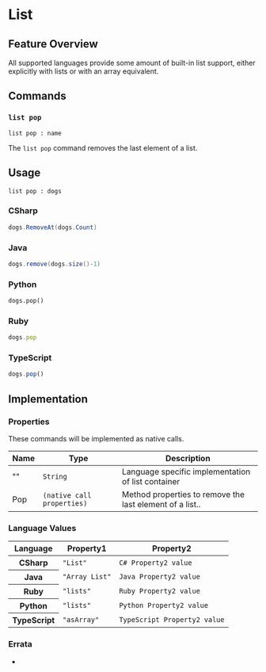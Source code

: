 # List

## Feature Overview

All supported languages provide some amount of built-in list support, either explicitly with lists or with an array equivalent.


## Commands

### `list pop`

`list pop : name`

The `list pop` command removes the last element of a list.

## Usage

```gls
list pop : dogs
```

### CSharp

```csharp
dogs.RemoveAt(dogs.Count)
```

### Java

```java
dogs.remove(dogs.size()-1)
```

### Python

```python
dogs.pop()
```

### Ruby

```ruby
dogs.pop
```

### TypeScript

```typescript
dogs.pop()
```

## Implementation

### Properties

These commands will be implemented as native calls.

<table>
    <thead>
        <th>Name</th>
        <th>Type</th>
        <th>Description</th>
    </thead>
    <tbody>
        <tr>
            <td>""</td>
            <td><code>String</code></td>
            <td>Language specific implementation of list container</td>
        </tr>
        <tr>
            <td>Pop</td>
            <td><code>(native call properties)</code></td>
            <td>Method properties to remove the last element of a list..</td>
        </tr>
    </tbody>
</table>

### Language Values

<table>
    <thead>
        <th>Language</th>
        <th>Property1</th>
        <th>Property2</th>
    </thead>
    <tbody>
        <tr>
            <th>CSharp</th>
            <td><code>"List"</code></td>
            <td><code>C# Property2 value</code></td>
        </tr>
        <tr>
            <th>Java</th>
            <td><code>"Array List"</code></td>
            <td><code>Java Property2 value</code></td>
        </tr>
        <tr>
            <th>Ruby</th>
            <td><code>"lists"</code></td>
            <td><code>Ruby Property2 value</code></td>
        </tr>
        <tr>
            <th>Python</th>
            <td><code>"lists"</code></td>
            <td><code>Python Property2 value</code></td>
        </tr>
        <tr>
            <th>TypeScript</th>
            <td><code>"asArray"</code></td>
            <td><code>TypeScript Property2 value</code></td>
        </tr>
    </tbody>
</table>

### Errata

*
